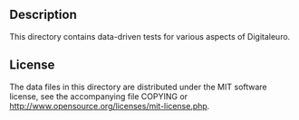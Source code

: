 Description
------------

This directory contains data-driven tests for various aspects of Digitaleuro.

License
--------

The data files in this directory are distributed under the MIT software
license, see the accompanying file COPYING or
http://www.opensource.org/licenses/mit-license.php.

